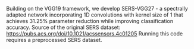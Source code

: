 Building on the VGG19 framework, we develop SERS-VGG27 - a spectrally adapted network incorporating 1D convolutions with kernel size of 1 that achieves 31.25% parameter reduction while improving classification accuracy. 
Source of the original SERS dataset: https://pubs.acs.org/doi/10.1021/acssensors.4c01205
Running this code requires a preprocessed SERS dataset.
